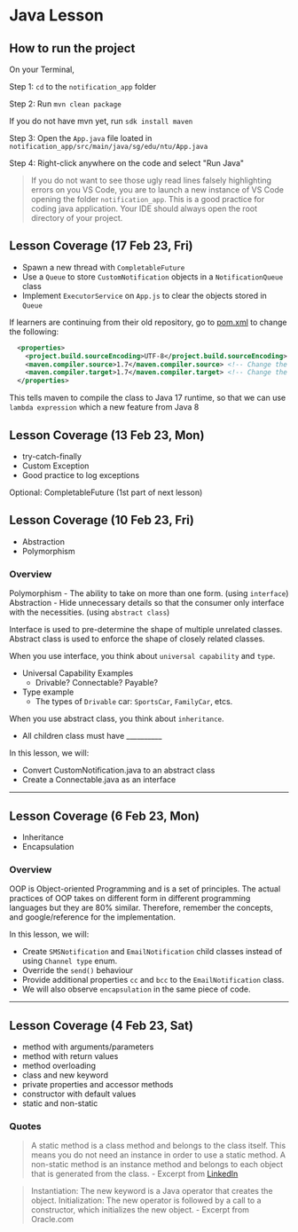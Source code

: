 # Java Lesson

## How to run the project

On your Terminal,

Step 1: `cd` to the `notification_app` folder

Step 2: Run `mvn clean package` 

If you do not have mvn yet, run `sdk install maven`

Step 3: Open the `App.java` file loated in `notification_app/src/main/java/sg/edu/ntu/App.java` 

Step 4: Right-click anywhere on the code and select "Run Java"

> If you do not want to see those ugly read lines falsely highlighting errors on you VS Code, you are to launch a new instance of VS Code opening the folder `notification_app`. This is a good practice for coding java application. Your IDE should always open the root directory of your project. 

## Lesson Coverage (17 Feb 23, Fri)

- Spawn a new thread with `CompletableFuture`
- Use a `Queue` to store `CustomNotification` objects in a `NotificationQueue` class
- Implement `ExecutorService` on `App.js` to clear the objects stored in `Queue`

If learners are continuing from their old repository, go to [pom.xml](./notification_app/pom.xml) to change the following:

```xml
  <properties>
    <project.build.sourceEncoding>UTF-8</project.build.sourceEncoding>
    <maven.compiler.source>1.7</maven.compiler.source> <!-- Change the value from 1.7 to 17 -->
    <maven.compiler.target>1.7</maven.compiler.target> <!-- Change the value from 1.7 to 17 -->
  </properties>
```

This tells maven to compile the class to Java 17 runtime, so that we can use `lambda expression` which a new feature from Java 8

## Lesson Coverage (13 Feb 23, Mon)

- try-catch-finally
- Custom Exception
- Good practice to log exceptions

Optional: CompletableFuture (1st part of next lesson)

## Lesson Coverage (10 Feb 23, Fri)

- Abstraction 
- Polymorphism

### Overview

Polymorphism - The ability to take on more than one form. (using `interface`)
Abstraction - Hide unnecessary details so that the consumer only interface with the necessities. (using `abstract class`)

Interface is used to pre-determine the shape of multiple unrelated classes.
Abstract class is used to enforce the shape of closely related classes.

When you use interface, you think about `universal capability` and `type`.
    
- Universal Capability Examples
    - Drivable? Connectable? Payable?
- Type example
    - The types of `Drivable` car: `SportsCar`, `FamilyCar`, etcs.

When you use abstract class, you think about `inheritance`.
- All children class must have __________

In this lesson, we will:
- Convert CustomNotification.java to an abstract class
- Create a Connectable.java as an interface

---

## Lesson Coverage (6 Feb 23, Mon)

- Inheritance
- Encapsulation

### Overview

OOP is Object-oriented Programming and is a set of principles. The actual practices of OOP takes on different form in different programming languages but they are 80% similar. Therefore, remember the concepts, and google/reference for the implementation.

In this lesson, we will:
- Create `SMSNotification` and `EmailNotification` child classes instead of using `Channel type` enum.
- Override the `send()` behaviour
- Provide additional properties `cc` and `bcc` to the `EmailNotification` class.
- We will also observe `encapsulation` in the same piece of code.

---

## Lesson Coverage (4 Feb 23, Sat)

- method with arguments/parameters
- method with return values
- method overloading
- class and new keyword
- private properties and accessor methods
- constructor with default values
- static and non-static

### Quotes

> A static method is a class method and belongs to the class itself. This means you do not need an instance in order to use a static method. A non-static method is an instance method and belongs to each object that is generated from the class. - Excerpt from [LinkedIn](https://www.linkedin.com/learning/nail-your-java-interview-2)

> Instantiation: The new keyword is a Java operator that creates the object. Initialization: The new operator is followed by a call to a constructor, which initializes the new object. - Excerpt from Oracle.com